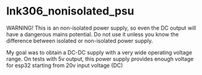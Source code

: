 # lnk306_nonisolated_psu
WARNING! This is an non-isolated power supply, so even the DC output will have a dangerous mains potential.
Do not use it unless you know the difference between isolated or non-isolated power supply.

My goal was to obtain a DC-DC supply with a very wide operating voltage range. 
On tests with 5v output, this power supply provides enough voltage for esp32 starting from 20v input voltage (DC)
